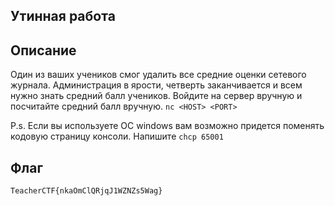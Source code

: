 ## Утинная работа


## Описание
Один из ваших учеников смог удалить все средние оценки сетевого журнала. Администрация в ярости, четверть заканчивается и всем нужно знать средний балл учеников. Войдите на сервер вручную и посчитайте средний балл вручную.
```nc <HOST> <PORT>```  
      
P.s. Если вы используете ОС windows вам возможно придется поменять кодовую страницу консоли. Напишите ```chcp 65001```


## Флаг
```TeacherCTF{nkaOmClQRjqJ1WZNZs5Wag}```